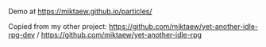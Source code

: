 Demo at https://miktaew.github.io/particles/


Copied from my other project: https://github.com/miktaew/yet-another-idle-rpg-dev / https://github.com/miktaew/yet-another-idle-rpg

